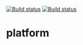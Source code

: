 [![Build status](https://ci.appveyor.com/api/projects/status/4yi8nth5r5hd8vn2/branch/master?svg=true&passingText=master)](https://ci.appveyor.com/project/mikepham/platform/branch/master)
[![Build status](https://ci.appveyor.com/api/projects/status/4yi8nth5r5hd8vn2/branch/develop?svg=true&passingText=develop)](https://ci.appveyor.com/project/mikepham/platform/branch/develop)

# platform
